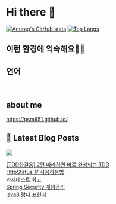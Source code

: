 # Hi there 👋

[![Anurag's GitHub stats](https://github-readme-stats.vercel.app/api?username=psm651)](https://github.com/anuraghazra/github-readme-stats)
[![Top Langs](https://github-readme-stats.vercel.app/api/top-langs/?username=psm651&layout=compact&hide=r,jupyter%20notebook,c%23&exclude_repo=roharui.github.io)](https://github.com/anuraghazra/github-readme-stats)

## 이런 환경에 익숙해요✍🏼

## 언어

<p>
  <img alt="" src= "https://img.shields.io/badge/Java-ED8B00?style=for-the-badge&logo=openjdk&logoColor=white"/> 
  <img alt="" src= "https://img.shields.io/badge/Spring-6DB33F?style=for-the-badge&logo=spring&logoColor=white"/> 
  <img alt="" src= "https://img.shields.io/badge/PHP-777BB4?style=for-the-badge&logo=php&logoColor=white"/>
  <img alt="" src= "https://img.shields.io/badge/MySQL-00000F?style=for-the-badge&logo=mysql&logoColor=white"/> 
</p>

## about me

https://psm651.github.io/

## 📕 Latest Blog Posts
<p>
    <a href="https://shutcoding.tistory.com/"><img src="https://img.shields.io/badge/Blog-FF5722?style=flat-square&logo=Blogger&logoColor=white"/></a><br>
</p>

<a href=https://shutcoding.tistory.com/entry/TDD%ED%95%9C%EA%B1%B8%EC%9D%8C-2%ED%8E%B8-%EB%94%B0%EB%9D%BC%ED%95%98%EB%A9%B4-%EB%B0%94%EB%A1%9C-%EC%99%84%EC%84%B1%EB%90%98%EB%8A%94-TDD>[TDD한걸음] 2편 따라하면 바로 완성되는 TDD</a></br><a href=https://shutcoding.tistory.com/entry/HttpStatus-%EC%9E%98-%EC%82%AC%EC%9A%A9%ED%95%98%EB%8A%94%EB%B2%95>HttpStatus 잘 사용하는법</a></br><a href=https://shutcoding.tistory.com/entry/%EA%B3%BC%EC%A0%9C%ED%85%8C%EC%8A%A4%ED%8A%B8-%ED%9A%8C%EA%B3%A0>과제테스트 회고</a></br><a href=https://shutcoding.tistory.com/entry/Spring-Security-%EA%B0%9C%EB%85%90%EC%A0%95%EB%A6%AC>Spring Security 개념정리</a></br><a href=https://shutcoding.tistory.com/entry/java8-%EB%9E%8C%EB%8B%A4-%ED%91%9C%ED%98%84%EC%8B%9D>java8 람다 표현식</a></br>